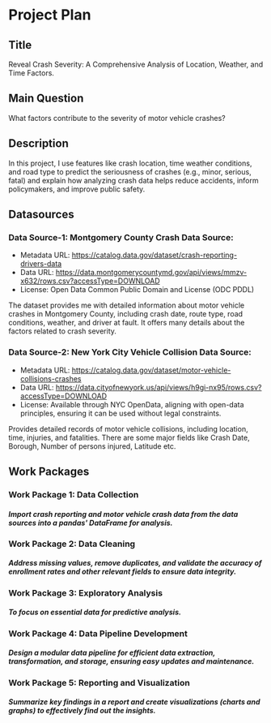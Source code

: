 # Project Plan

## Title
Reveal Crash Severity: A Comprehensive Analysis of Location, Weather, and Time Factors.

## Main Question

What factors contribute to the severity of motor vehicle crashes?

## Description

In this project, I use features like crash location, time weather conditions, and road type to predict the seriousness of crashes (e.g., minor, serious, fatal) and explain how analyzing crash data helps reduce accidents, inform policymakers, and improve public safety.

## Datasources

### Data Source-1: Montgomery County Crash Data Source:
* Metadata URL: https://catalog.data.gov/dataset/crash-reporting-drivers-data
* Data URL: https://data.montgomerycountymd.gov/api/views/mmzv-x632/rows.csv?accessType=DOWNLOAD
* License: Open Data Common Public Domain and License (ODC PDDL)

The dataset provides me with detailed information about motor vehicle crashes in Montgomery County, including crash date, route type, road conditions, weather, and driver at fault. It offers many details about the factors related to crash severity.

### Data Source-2: New York City Vehicle Collision Data Source:
* Metadata URL: https://catalog.data.gov/dataset/motor-vehicle-collisions-crashes
* Data URL: https://data.cityofnewyork.us/api/views/h9gi-nx95/rows.csv?accessType=DOWNLOAD
* License: Available through NYC OpenData, aligning with open-data principles, ensuring it can be used without legal constraints.

Provides detailed records of motor vehicle collisions, including location, time, injuries, and fatalities. There are some major fields like Crash Date, Borough, Number of persons injured, Latitude etc.

## Work Packages

 ### Work Package 1: Data Collection
 #####  Import crash reporting and motor vehicle crash data from the data sources into a pandas' DataFrame for analysis.

 ### Work Package 2: Data Cleaning
 #####  Address missing values, remove duplicates, and validate the accuracy of enrollment rates and other relevant fields to ensure data integrity.

 ### Work Package 3: Exploratory Analysis
 ##### To focus on essential data for predictive analysis.

 ### Work Package 4: Data Pipeline Development
 #####  Design a modular data pipeline for efficient data extraction, transformation, and storage, ensuring easy updates and maintenance.

 ### Work Package 5: Reporting and Visualization
 #####  Summarize key findings in a report and create visualizations (charts and graphs) to effectively find out the insights.

